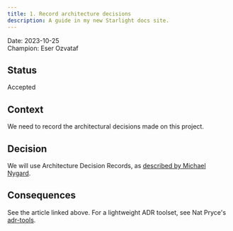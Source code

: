 ```yaml
---
title: 1. Record architecture decisions
description: A guide in my new Starlight docs site.
---
```


Date: 2023-10-25\
Champion: Eser Ozvataf

## Status

Accepted

## Context

We need to record the architectural decisions made on this project.

## Decision

We will use Architecture Decision Records, as [described by Michael Nygard](http://thinkrelevance.com/blog/2011/11/15/documenting-architecture-decisions).

## Consequences

See the article linked above. For a lightweight ADR toolset, see Nat Pryce's [adr-tools](https://github.com/npryce/adr-tools).
